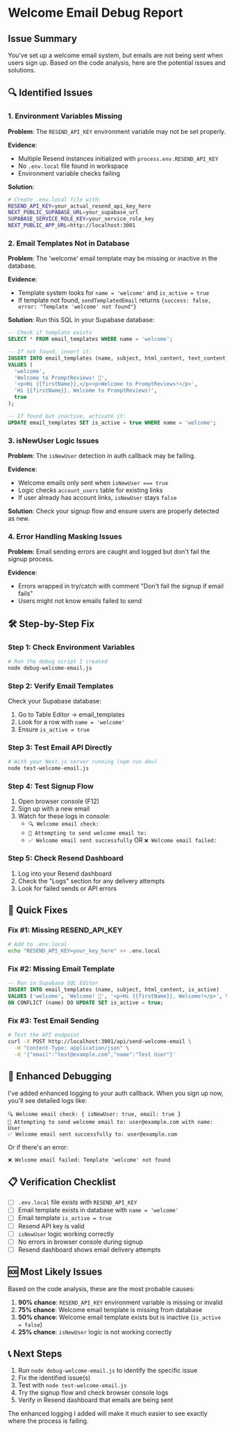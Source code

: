 # Welcome Email Debug Report

## Issue Summary
You've set up a welcome email system, but emails are not being sent when users sign up. Based on the code analysis, here are the potential issues and solutions.

## 🔍 Identified Issues

### 1. **Environment Variables Missing**
**Problem**: The `RESEND_API_KEY` environment variable may not be set properly.

**Evidence**:
- Multiple Resend instances initialized with `process.env.RESEND_API_KEY`
- No `.env.local` file found in workspace
- Environment variable checks failing

**Solution**:
```bash
# Create .env.local file with:
RESEND_API_KEY=your_actual_resend_api_key_here
NEXT_PUBLIC_SUPABASE_URL=your_supabase_url
SUPABASE_SERVICE_ROLE_KEY=your_service_role_key
NEXT_PUBLIC_APP_URL=http://localhost:3001
```

### 2. **Email Templates Not in Database**
**Problem**: The 'welcome' email template may be missing or inactive in the database.

**Evidence**:
- Template system looks for `name = 'welcome'` and `is_active = true`
- If template not found, `sendTemplatedEmail` returns `{success: false, error: "Template 'welcome' not found"}`

**Solution**: Run this SQL in your Supabase database:
```sql
-- Check if template exists
SELECT * FROM email_templates WHERE name = 'welcome';

-- If not found, insert it:
INSERT INTO email_templates (name, subject, html_content, text_content, is_active) 
VALUES (
  'welcome',
  'Welcome to PromptReviews! 🎉',
  '<p>Hi {{firstName}},</p><p>Welcome to PromptReviews!</p>',
  'Hi {{firstName}}, Welcome to PromptReviews!',
  true
);

-- If found but inactive, activate it:
UPDATE email_templates SET is_active = true WHERE name = 'welcome';
```

### 3. **isNewUser Logic Issues**
**Problem**: The `isNewUser` detection in auth callback may be failing.

**Evidence**:
- Welcome emails only sent when `isNewUser === true`
- Logic checks `account_users` table for existing links
- If user already has account links, `isNewUser` stays `false`

**Solution**: Check your signup flow and ensure users are properly detected as new.

### 4. **Error Handling Masking Issues**
**Problem**: Email sending errors are caught and logged but don't fail the signup process.

**Evidence**:
- Errors wrapped in try/catch with comment "Don't fail the signup if email fails"
- Users might not know emails failed to send

## 🛠️ Step-by-Step Fix

### Step 1: Check Environment Variables
```bash
# Run the debug script I created
node debug-welcome-email.js
```

### Step 2: Verify Email Templates
Check your Supabase database:
1. Go to Table Editor → email_templates
2. Look for a row with `name = 'welcome'`
3. Ensure `is_active = true`

### Step 3: Test Email API Directly
```bash
# With your Next.js server running (npm run dev)
node test-welcome-email.js
```

### Step 4: Test Signup Flow
1. Open browser console (F12)
2. Sign up with a new email
3. Watch for these logs in console:
   - `🔍 Welcome email check:`
   - `📧 Attempting to send welcome email to:`
   - `✅ Welcome email sent successfully` OR `❌ Welcome email failed:`

### Step 5: Check Resend Dashboard
1. Log into your Resend dashboard
2. Check the "Logs" section for any delivery attempts
3. Look for failed sends or API errors

## 🚨 Quick Fixes

### Fix #1: Missing RESEND_API_KEY
```bash
# Add to .env.local
echo "RESEND_API_KEY=your_key_here" >> .env.local
```

### Fix #2: Missing Email Template
```sql
-- Run in Supabase SQL Editor
INSERT INTO email_templates (name, subject, html_content, is_active) 
VALUES ('welcome', 'Welcome! 🎉', '<p>Hi {{firstName}}, Welcome!</p>', true)
ON CONFLICT (name) DO UPDATE SET is_active = true;
```

### Fix #3: Test Email Sending
```bash
# Test the API endpoint
curl -X POST http://localhost:3001/api/send-welcome-email \
  -H "Content-Type: application/json" \
  -d '{"email":"test@example.com","name":"Test User"}'
```

## 🔧 Enhanced Debugging

I've added enhanced logging to your auth callback. When you sign up now, you'll see detailed logs like:

```
🔍 Welcome email check: { isNewUser: true, email: true }
📧 Attempting to send welcome email to: user@example.com with name: User
✅ Welcome email sent successfully to: user@example.com
```

Or if there's an error:
```
❌ Welcome email failed: Template 'welcome' not found
```

## 📋 Verification Checklist

- [ ] `.env.local` file exists with `RESEND_API_KEY`
- [ ] Email template exists in database with `name = 'welcome'`
- [ ] Email template `is_active = true`
- [ ] Resend API key is valid
- [ ] `isNewUser` logic working correctly
- [ ] No errors in browser console during signup
- [ ] Resend dashboard shows email delivery attempts

## 🆘 Most Likely Issues

Based on the code analysis, these are the most probable causes:

1. **90% chance**: `RESEND_API_KEY` environment variable is missing or invalid
2. **75% chance**: Welcome email template is missing from database
3. **50% chance**: Welcome email template exists but is inactive (`is_active = false`)
4. **25% chance**: `isNewUser` logic is not working correctly

## 📞 Next Steps

1. Run `node debug-welcome-email.js` to identify the specific issue
2. Fix the identified issue(s)
3. Test with `node test-welcome-email.js`
4. Try the signup flow and check browser console logs
5. Verify in Resend dashboard that emails are being sent

The enhanced logging I added will make it much easier to see exactly where the process is failing.